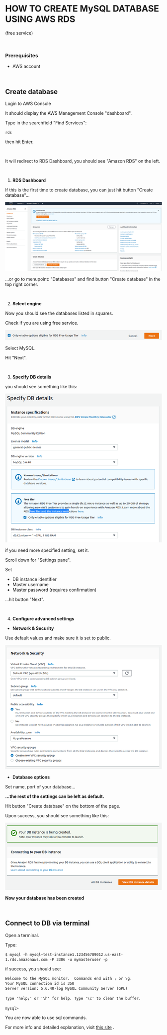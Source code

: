 # HOW TO CREATE MySQL DATABASE USING AWS RDS

(free service)

<br>

### Prerequisites

  - AWS account

<br>

## Create database

Login to AWS Console

It should display the AWS Management Console "dashboard".

Type in the searchfield "Find Services":

```
rds

```

then hit Enter.

<br>

It will redirect to RDS Dashboard, you should see "Amazon RDS" on the left.

<br>

1. **RDS Dashboard**

If this is the first time to create database, you can just hit button "Create database"...

<img src="assets/aws-rds-create.png">


...or go to menupoint: "Databases" and find button "Create database" in the top right corner.

<br>

2. **Select engine**

Now you should see the databases listed in squares.

Check if you are using free service.

<img src="assets/aws-rds-free-use.png">

Select MySQL.

Hit "Next".

<br>

3. **Specify DB details**

you should see something like this:

<img src="assets/aws-specify.db-details.png">

if you need more specified setting, set it.
<br>

Scroll down for "Settings pane".

Set 

 - DB instance identifier
 - Master username
 - Master password (requires confirmation)

...hit button "Next".

<br>

4. **Configure advanced settings**

* **Network & Security**

Use default values and make sure it is set to public.

<img src="assets/aws-conf-advance-set.png">

<br>

* **Database options**

Set name, port of your database...

**...the rest of the settings can be left as default.**

Hit button "Create database" on the bottom of the page.

Upon success, you should see something like this:

<img src="assets/aws-rds-db-success.png">

<br>

**Now your database has been created**

<br>


## Connect to DB via terminal

Open a terminal.

Type:

```
$ mysql -h mysql–test-instance1.123456789012.us-east-1.rds.amazonaws.com -P 3306 -u mymasteruser -p
```

if success, you should see:

```
Welcome to the MySQL monitor.  Commands end with ; or \g.
Your MySQL connection id is 350
Server version: 5.6.40-log MySQL Community Server (GPL)

Type 'help;' or '\h' for help. Type '\c' to clear the buffer.

mysql>
```

You are now able to use sql commands.

For more info and detailed explanation, visit [this site](https://docs.aws.amazon.com/AmazonRDS/latest/UserGuide/USER_ConnectToInstance.html) .

